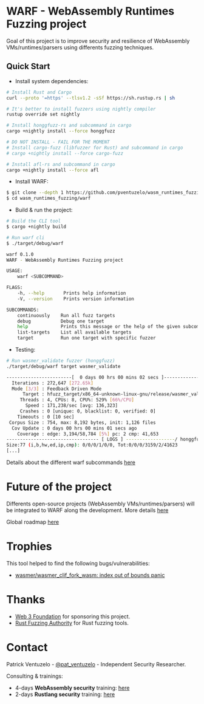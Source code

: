 # WARF - WebAssembly Runtimes Fuzzing project

Goal of this project is to improve security and resilience of WebAssembly VMs/runtimes/parsers using differents fuzzing techniques.

## Quick Start

- Install system dependencies:
``` sh
# Install Rust and Cargo
curl --proto '=https' --tlsv1.2 -sSf https://sh.rustup.rs | sh

# It's better to install fuzzers using nightly compiler
rustup override set nightly

# Install honggfuzz-rs and subcommand in cargo
cargo +nightly install --force honggfuzz

# DO NOT INSTALL - FAIL FOR THE MOMENT
# Install cargo-fuzz (libfuzzer for Rust) and subcommand in cargo
# cargo +nightly install --force cargo-fuzz

# Install afl-rs and subcommand in cargo
cargo +nightly install --force afl
```

- Install WARF:
``` sh
$ git clone --depth 1 https://github.com/pventuzelo/wasm_runtimes_fuzzing
$ cd wasm_runtimes_fuzzing/warf
```

- Build & run the project:
``` sh
# Build the CLI tool
$ cargo +nightly build

# Run warf cli
$ ./target/debug/warf

warf 0.1.0
WARF - WebAssembly Runtimes Fuzzing project

USAGE:
    warf <SUBCOMMAND>

FLAGS:
    -h, --help       Prints help information
    -V, --version    Prints version information

SUBCOMMANDS:
    continuously    Run all fuzz targets
    debug           Debug one target
    help            Prints this message or the help of the given subcommand(s)
    list-targets    List all available targets
    target          Run one target with specific fuzzer
```

- Testing:
``` sh
# Run wasmer_validate fuzzer (honggfuzz)
./target/debug/warf target wasmer_validate

------------------------[  0 days 00 hrs 00 mins 02 secs ]----------------------
  Iterations : 272,647 [272.65k]
  Mode [3/3] : Feedback Driven Mode
      Target : hfuzz_target/x86_64-unknown-linux-gnu/release/wasmer_validate
     Threads : 4, CPUs: 8, CPU%: 529% [66%/CPU]
       Speed : 171,238/sec [avg: 136,323]
     Crashes : 0 [unique: 0, blacklist: 0, verified: 0]
    Timeouts : 0 [10 sec]
 Corpus Size : 754, max: 8,192 bytes, init: 1,126 files
  Cov Update : 0 days 00 hrs 00 mins 01 secs ago
    Coverage : edge: 3,194/58,784 [5%] pc: 2 cmp: 41,653
---------------------------------- [ LOGS ] ------------------/ honggfuzz 2.0 /-
Size:77 (i,b,hw,ed,ip,cmp): 0/0/0/1/0/0, Tot:0/0/0/3159/2/41623
[...]
```

Details about the different warf subcommands [here](documentation/warf_cli_tutorial.md)


# Future of the project

Differents open-source projects (WebAssembly VMs/runtimes/parsers) will be integrated to WARF along the development.
More details [here](documentation/INTEGRATION.md)


Global roadmap [here](documentation/ROADMAP.md)


# Trophies

This tool helped to find the following bugs/vulnerabilities:

- [wasmer/wasmer_clif_fork_wasm: index out of bounds panic](https://github.com/wasmerio/wasmer/issues/1372)


# Thanks

- [Web 3 Foundation](https://web3.foundation/) for sponsoring this project.
- [Rust Fuzzing Authority](https://github.com/rust-fuzz) for Rust fuzzing tools.

# Contact

Patrick Ventuzelo - [@pat_ventuzelo](https://twitter.com/pat_ventuzelo) - Independent Security Researcher.

Consulting & trainings:
* 4-days **WebAssembly security** training: [here](https://webassembly-security.com/trainings/)
* 2-days **Rustlang security** training: [here](https://webassembly-security.com/rust-security-training/)
